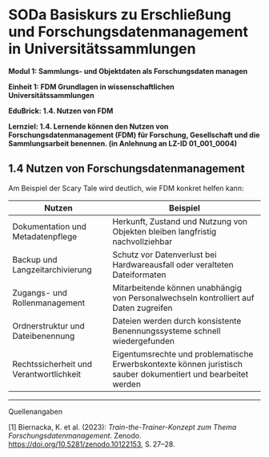 <!--
*titel:
*author:in/urheber:in: Rebekka Reichert
orcid: https://orcid.org/0009-0006-8283-3234
email: SODa@sammlungen.io
*lizenz: cc by
lizenzlink: https://creativecommons.org/
*persistenter OER link: 
language: DE
version:  v1
beschreibung: 
format: SODaBasiskurs Workshop 
modultitel: Sammlungs- und Objektdaten als Forschungsdaten managen
modul: Modul 1
einheitstitel: Relevanz von FDM
einheit: Einheit 4
lernziel: Lernende können den Nutzen von Forschungsdatenmanagement (FDM) für Forschung, Gesellschaft und die Sammlungsarbeit benennen
LZ-ID: In Anlehnung an LZ-ID_01_001_004
baustein: Baustein1.4
zielgruppe: https://zenodo.org/records/15574575
gestaltungsprinzip: Problemorientiertes Lernen und Peer Learning
keywords: ???
erstellungsdatum: 

technische metadaten:
medientyp: text
dateiformat: .md
dauer: 
größe:
software: Web
icon: https://raw.githubusercontent.com/chastik/SODa-Basiskurs/main/img/SODa-Logo_full.svg
icon: https://github.com/chastik/SODa-Basiskurs/blob/main/img/SODa-Logo_full.svg


link:    https://raw.githubusercontent.com/chastik/SODa-Basiskurs/refs/heads/main/soda.css

--> 

# SODa Basiskurs zu Erschließung und Forschungsdatenmanagement in Universitätssammlungen

**Modul 1: Sammlungs- und Objektdaten als Forschungsdaten managen**

**Einheit 1: FDM Grundlagen in wissenschaftlichen Universitätssammlungen**

**EduBrick: 1.4. Nutzen von FDM**

**Lernziel: 1.4. Lernende können den Nutzen von Forschungsdatenmanagement (FDM) für Forschung, Gesellschaft und die Sammlungsarbeit benennen. (in Anlehnung an LZ-ID 01_001_0004)**

## 1.4 Nutzen von Forschungsdatenmanagement

Am Beispiel der Scary Tale wird deutlich, wie FDM konkret helfen kann:

| **Nutzen**                          | **Beispiel**                                                                 |
|------------------------------------|------------------------------------------------------------------------------|
| Dokumentation und Metadatenpflege | Herkunft, Zustand und Nutzung von Objekten bleiben langfristig nachvollziehbar |
| Backup und Langzeitarchivierung   | Schutz vor Datenverlust bei Hardwareausfall oder veralteten Dateiformaten     |
| Zugangs- und Rollenmanagement   | Mitarbeitende können unabhängig von Personalwechseln kontrolliert auf Daten zugreifen |
| Ordnerstruktur und Dateibenennung | Dateien werden durch konsistente Benennungssysteme schnell wiedergefunden     |
| Rechtssicherheit und Verantwortlichkeit | Eigentumsrechte und problematische Erwerbskontexte können juristisch sauber dokumentiert und bearbeitet werden |




-----------
Quellenangaben

[1] Biernacka, K. et al. (2023): *Train-the-Trainer-Konzept zum Thema Forschungsdatenmanagement*. Zenodo. https://doi.org/10.5281/zenodo.10122153, S. 27–28.
